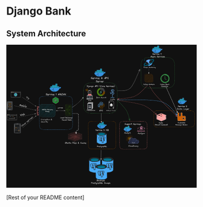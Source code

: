# Django Bank

## System Architecture

![System Architecture](./System%20Architecture.png)

[Rest of your README content]
